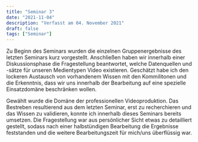 ```yaml
---
title: "Seminar 3"
date: "2021-11-04"
description: "Verfasst am 04. November 2021"
draft: false
tags: ["Seminar"]
---
```


Zu Beginn des Seminars wurden die einzelnen Gruppenergebnisse des letzten Seminars kurz vorgestellt. Anschließen haben wir innerhalb einer Diskussionsphase die Fragestellung beantwortet, welche Datenquellen und -sätze für unseren Medientypen Video existieren.
Geschätzt habe ich den lockeren Austausch von vorhandenem Wissen mit den Kommilitonen und die Erkenntnis, dass wir uns innerhalb der Bearbeitung auf eine spezielle Einsatzdomäne beschränken wollen.

Gewählt wurde die Domäne der professionellen Videoproduktion. Das Bestreben resultierend aus dem letzten Seminar, erst zu recherchieren und das Wissen zu validieren, konnte ich innerhalb dieses Seminars bereits umsetzen.
Die Fragestellung war aus persönlicher Sicht etwas zu detailliert gestellt, sodass nach einer halbstündigen Bearbeitung die Ergebnisse feststanden und die weitere Bearbeitungszeit für mich/uns überflüssig war.
